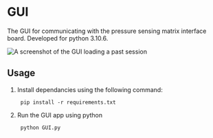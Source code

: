 # GUI

The GUI for communicating with the pressure sensing matrix interface board. Developed for python 3.10.6.

![A screenshot of the GUI loading a past session](./GUI_screenshot.png)

## Usage

1. Install dependancies using the following command:

		pip install -r requirements.txt

2. Run the GUI app using python

		python GUI.py

